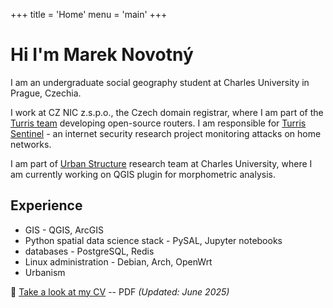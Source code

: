 +++
title = 'Home'
menu = 'main'
+++

# Hi I'm Marek Novotný

I am an undergraduate social geography student at Charles University in Prague, 
Czechia.

I work at CZ NIC z.s.p.o., the Czech domain registrar, where I am part of 
the [Turris team](https://www.turris.com/en/) developing open-source routers.
I am responsible for [Turris Sentinel](https://view.sentinel.turris.cz) - an 
internet security research project monitoring attacks on home networks.

I am part of [Urban Structure](https://uscuni.org/) research team at Charles 
University, where I am currently working on QGIS plugin for morphometric 
analysis.

## Experience

- GIS - QGIS, ArcGIS
- Python spatial data science stack - PySAL, Jupyter notebooks
- databases - PostgreSQL, Redis
- Linux administration - Debian, Arch, OpenWrt
- Urbanism

📄 [Take a look at my CV](/cv.pdf) -- PDF *(Updated: June 2025)*